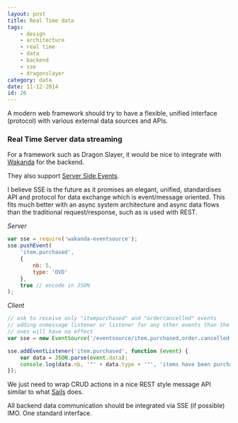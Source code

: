 ```yaml
---
layout: post
title: Real Time data
tags:
    - design
    - architecture
    - real time
    - data
    - backend
    - sse
    - dragonslayer
category: data
date: 11-12-2014
id: 26
---
```


A modern web framework should try to have a flexible, unified interface (protocol) with various external data sources and APIs.

### Real Time Server data streaming

For a framework such as Dragon Slayer, it would be nice to integrate with [Wakanda](http://www.wakanda.org/) for the backend.

They also support [Server Side Events](https://github.com/AMorgaut/wakanda-eventsource).

I believe SSE is the future as it promises an elegant, unified, standardises API and protocol for data exchange which is event/message oriented. This fits much better with an async system architecture and async data flows than the traditional request/response, such as is used with REST.

*Server*

```js
var sse = require('wakanda-eventsource');
sse.pushEvent(
    'item.purchased',
    {
        nb: 5,
        type: 'DVD'
    },
    true // encode in JSON
);
```

<!--more-->

*Client*

```js
// ask to receive only "itempurchased" and "ordercancelled" events
// adding onmessage listener or listener for any other events than the listed
// ones will have no effect
var sse = new EventSource('/eventsource/item.purchased,order.cancelled');

sse.addEventListener('item.purchased', function (event) {
    var data = JSON.parse(event.data);
    console.log(data.nb, '"' + data.type + '"', 'items have been purchased')
});
```

We just need to wrap CRUD actions in a nice REST style message API similar to what [Sails](http://sailsjs.org/) does.

All backend data communication should be integrated via SSE (if possible) IMO.
One standard interface.
